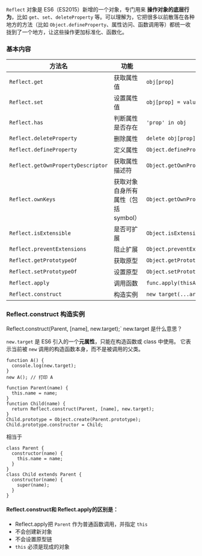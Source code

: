 `Reflect` 对象是 ES6（ES2015）新增的一个对象，专门用来 **操作对象的底层行为**，比如 `get`、`set`、`deleteProperty` 等。可以理解为，它把很多以前散落在各种地方的方法（比如 `Object.defineProperty`、属性访问、函数调用等）都统一收拢到了一个地方，让这些操作更加标准化、函数化。

### 基本内容

| 方法名                                | 功能                    | 类似的语法或函数                                                                    |
| ---------------------------------- | --------------------- | --------------------------------------------------------------------------- |
| `Reflect.get`                      | 获取属性值                 | `obj[prop]`                                                                 |
| `Reflect.set`                      | 设置属性值                 | `obj[prop] = value`                                                         |
| `Reflect.has`                      | 判断属性是否存在              | `'prop' in obj`                                                             |
| `Reflect.deleteProperty`           | 删除属性                  | `delete obj[prop]`                                                          |
| `Reflect.defineProperty`           | 定义属性                  | `Object.defineProperty(obj, prop, desc)`                                    |
| `Reflect.getOwnPropertyDescriptor` | 获取属性描述符               | `Object.getOwnPropertyDescriptor(obj, prop)`                                |
| `Reflect.ownKeys`                  | 获取对象自身所有属性（包括 symbol） | `Object.getOwnPropertyNames(obj).concat(Object.getOwnPropertySymbols(obj))` |
| `Reflect.isExtensible`             | 是否可扩展                 | `Object.isExtensible(obj)`                                                  |
| `Reflect.preventExtensions`        | 阻止扩展                  | `Object.preventExtensions(obj)`                                             |
| `Reflect.getPrototypeOf`           | 获取原型                  | `Object.getPrototypeOf(obj)`                                                |
| `Reflect.setPrototypeOf`           | 设置原型                  | `Object.setPrototypeOf(obj, proto)`                                         |
| `Reflect.apply`                    | 调用函数                  | `func.apply(thisArg, args)`                                                 |
| `Reflect.construct`                | 构造实例                  | `new target(...args)`                                                       |

### Reflect.construct 构造实例

Reflect.construct(Parent, [name], new.target);` new.target 是什么意思？

`new.target` 是 ES6 引入的一个**元属性**，只能在构造函数或 class 中使用。
它表示当前被 `new` 调用的构造函数本身，而不是被调用的父类。

```
function A() {
  console.log(new.target);
}
new A(); // 打印 A
```

```
function Parent(name) {
  this.name = name;
}
function Child(name) {
  return Reflect.construct(Parent, [name], new.target);
}
Child.prototype = Object.create(Parent.prototype);
Child.prototype.constructor = Child;
```

相当于

```
class Parent {
  constructor(name) {
    this.name = name;
  }
}
class Child extends Parent {
  constructor(name) {
    super(name);
  }
}
```


#### Reflect.construct和 Reflect.apply的区别是：
- Reflect.apply把 `Parent` 作为普通函数调用，并指定 `this`
- 不会创建新对象
- 不会设置原型链
- `this` 必须是现成的对象